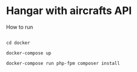 # Hangar with aircrafts API

How to run

```

cd docker

docker-compose up

docker-compose run php-fpm composer install

```
